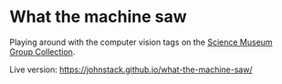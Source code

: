 # What the machine saw 

Playing around with the computer vision tags on the [Science Museum Group Collection](http://collection.sciencemuseumgroup.org.uk).

Live version: https://johnstack.github.io/what-the-machine-saw/
